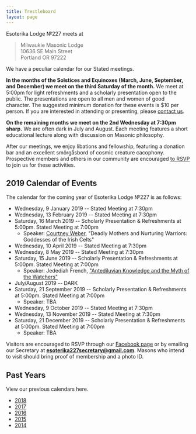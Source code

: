 ```yaml
---
title: Trestleboard
layout: page
---
```


Esoterika Lodge №227 meets at

> Milwaukie Masonic Lodge<br>
> 10636 SE Main Street<br>
> Portland OR 97222

We have a peculiar calendar for our Stated meetings.

**In the months of the Solstices and Equinoxes (March, June,
September, and December) we meet on the third Saturday of the month.**
We meet at 5:00pm for light refreshments and a scholarly presentation
open to the public. The presentations are open to all men and women of
good character. The suggested minimum donation for these events is $10
per person. If you are interested in attending or presenting, please
[contact us](/contact/).

**On the remaining months we meet on the 2nd Wednesday at 7:30pm
sharp.** We are often dark in July and August. Each meeting features a
short educational lecture along with discussion on Masonic philosophy.

After our meetings, we enjoy libations and fellowship, featuring a
donation bar and an excellent smörgåsbord of cosmic creature cacophony. Prospective members
and others in our community are encouraged [to RSVP](/contact/) to join us for these activities.

## 2019 Calendar of Events

The calendar for the coming year of Esoterika Lodge №227 is as follows:

 -  Wednesday, 9 January 2019 -- Stated Meeting at 7:30pm
 -  Wednesday, 13 February 2019 -- Stated Meeting at 7:30pm
 -  Saturday, 16 March 2019 -- Scholarly Presentation & Refreshments at 5:00pm. Stated Meeting at 7:00pm
    * Speaker: [Courtney Weber](http://www.courtneyaweber.com), "Deadly Mothers and Nurturing Warriors: Goddesses of the Irish Celts"
 -  Wednesday, 10 April 2019 -- Stated Meeting at 7:30pm
 -  Wednesday, 8 May 2019 -- Stated Meeting at 7:30pm
 -  Saturday, 15 June 2019 -- Scholarly Presentation & Refreshments at 5:00pm. Stated Meeting at 7:00pm
    * Speaker: Jedediah French, ["Antediluvian Knowledge and the Myth of the Watchers"](/assets/documents/2019-June-Quarterly-Flyer.pdf)
 -  July/August 2019 -- DARK
 -  Saturday, 21 September 2019 -- Scholarly Presentation & Refreshments at 5:00pm. Stated Meeting at 7:00pm
    * Speaker: TBA
 -  Wednesday, 9 October 2019 -- Stated Meeting at 7:30pm
 -  Wednesday, 13 November 2019 -- Stated Meeting at 7:30pm
 -  Saturday, 21 December 2019 -- Scholarly Presentation & Refreshments at 5:00pm. Stated Meeting at 7:00pm
    * Speaker: TBA

Visitors are encouraged to RSVP through our [Facebook page](https://www.facebook.com/esoterikalodge.oregon/) or by emailing our Secretary at **esoterika227secretary@gmail.com**. Masons who intend to visit should bring proof of membership and a photo ID.

## Past Years

View our previous calendars here.

 - [2018](2018/)
 - [2017](2017/)
 - [2016](2016/)
 - [2015](2015/)
 - [2014](2014/)
 
